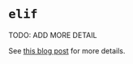 # `elif`

TODO: ADD MORE DETAIL

See [this blog post][keyword-elif-etymology] for more details.

[keyword-elif-etymology]: https://yawpitchroll.com/posts/the-35-words-you-need-to-python/#elif
